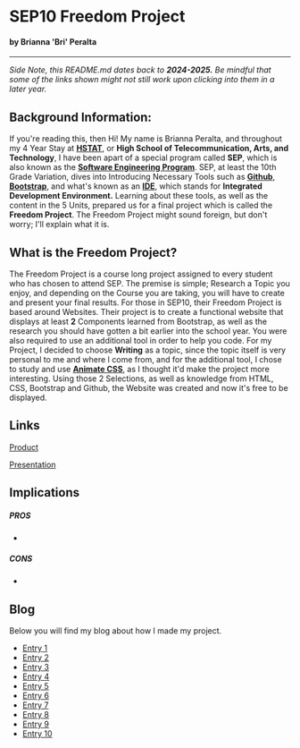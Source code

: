 # SEP10 Freedom Project
#### by **Brianna 'Bri' Peralta**
-----------------------------------------------------------------------------------------------------------------------------------------------------------------------------------------------------
*Side Note, this README.md dates back to* ***2024-2025.*** *Be mindful that some of the links shown might not still work upon clicking into them in a later year.*
## Background Information:
If you're reading this, then Hi! My name is Brianna Peralta, and throughout my 4 Year Stay at **[HSTAT](https://www.hstat.org/)**, or **High School of Telecommunication, Arts, and Technology**, I have been apart of a special program called **SEP**, which is also known as the **[Software Engineering Program](https://hstatsep.github.io/)**. SEP, at least the 10th Grade Variation, dives into Introducing Necessary Tools such as **[Github](https://github.com/)**, **[Bootstrap](https://getbootstrap.com/)**, and what's known as an **[IDE](https://cs50.dev/)**, which stands for **Integrated Development Environment.** Learning about these tools, as well as the content in the 5 Units, prepared us for a final project which is called the **Freedom Project**. The Freedom Project might sound foreign, but don't worry; I'll explain what it is.

## What is the Freedom Project? 
The Freedom Project is a course long project assigned to every student who has chosen to attend SEP. The premise is simple; Research a Topic you enjoy, and depending on the Course you are taking, you will have to create and present your final results. For those in SEP10, their Freedom Project is based around Websites. Their project is to create a functional website that displays at least **2** Components learned from Bootstrap, as well as the research you should have gotten a bit earlier into the school year. You were also required to use an additional tool in order to help you code. For my Project, I decided to choose **Writing** as a topic, since the topic itself is very personal to me and where I come from, and for the additional tool, I chose to study and use  **[Animate CSS](https://animate.style/)**, as I thought it'd make the project more interesting. Using those 2 Selections, as well as knowledge from HTML, CSS, Bootstrap and Github, the Website was created and now it's free to be displayed. 

## Links

[Product](https://briannap6399.github.io/sep10-freedom-project/final-project/index.html)

[Presentation]()

## Implications
##### PROS
*
##### CONS
*


## Blog
Below you will find my blog about how I made my project.

* [Entry 1](blog/entry01.md)
* [Entry 2](blog/entry02.md)
* [Entry 3](blog/entry03.md)
* [Entry 4](blog/entry04.md)
* [Entry 5](blog/entry05.md)
* [Entry 6](blog/entry06.md)
* [Entry 7](blog/entry07.md)
* [Entry 8](blog/entry08.md)
* [Entry 9](blog/entry09.md)
* [Entry 10](blog/entry10.md)
